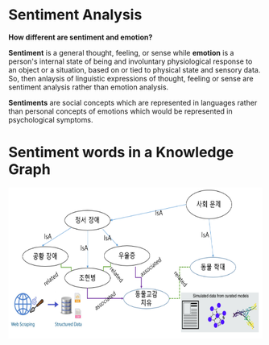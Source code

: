 # Sentiment Analysis

**How different are sentiment and emotion?**

**Sentiment** is a general thought, feeling, or sense while **emotion** is a person's internal state of being and involuntary physiological response to an object or a situation, based on or tied to physical state and sensory data. So, then anlaysis of linguistic expressions of thought, feeling or sense are sentiment analysis rather than emotion analysis. 

**Sentiments** are social concepts which are represented in languages rather than personal concepts of emotions which would be represented in psychological symptoms.  


# Sentiment words in a Knowledge Graph

<img src="KG_comprehensive.PNG" width='600' height='300'>
